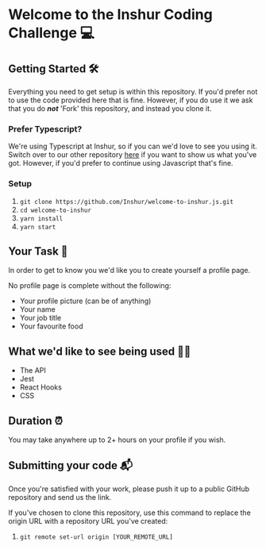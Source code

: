 # Welcome to the Inshur Coding Challenge 💻

## Getting Started 🛠
Everything you need to get setup is within this repository. If you'd prefer not to use the code provided here that is fine. However, if you do use it we ask that you do **_not_** 'Fork' this repository, and instead you clone it.

### Prefer Typescript?
We're using Typescript at Inshur, so if you can we'd love to see you using it. Switch over to our other repository [here](https://github.com/Inshur/welcome-to-inshur) if you want to show us what you've got. However, if you'd prefer to continue using Javascript that's fine.

### Setup
1. `git clone https://github.com/Inshur/welcome-to-inshur.js.git`
1. `cd welcome-to-inshur`
1. `yarn install`
1. `yarn start`

## Your Task 📝
In order to get to know you we'd like you to create yourself a profile page.

No profile page is complete without the following:
- Your profile picture (can be of anything)
- Your name
- Your job title
- Your favourite food

## What we'd like to see being used 🕵️‍♂️
- The API
- Jest
- React Hooks
- CSS

## Duration ⏰
You may take anywhere up to 2+ hours on your profile if you wish.

## Submitting your code 📬
Once you're satisfied with your work, please push it up to a public GitHub repository and send us the link. 

If you've chosen to clone this repository, use this command to replace the origin URL with a repository URL you've created:
1. `git remote set-url origin [YOUR_REMOTE_URL]`
